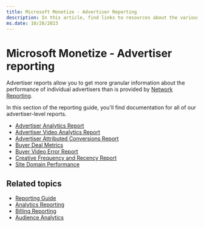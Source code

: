 ```yaml
---
title: Microsoft Monetize - Advertiser Reporting
description: In this article, find links to resources about the various advertiser reports available.
ms.date: 10/28/2023
---
```


# Microsoft Monetize - Advertiser reporting

Advertiser reports allow you to get more granular information about the performance of individual advertisers than is provided by [Network Reporting](network-reporting.md).

In this section of the reporting guide, you'll find documentation for all of our advertiser-level reports.

- [Advertiser Analytics Report](advertiser-analytics-report.md)
- [Advertiser Video Analytics Report](advertiser-video-analytics-report.md)
- [Advertiser Attributed Conversions Report](advertiser-attributed-conversions-report.md)
- [Buyer Deal Metrics](buyer-deal-metrics.md)
- [Buyer Video Error Report](buyer-video-error-report.md)
- [Creative Frequency and Recency Report](creative-frequency-and-recency-report.md)
- [Site Domain Performance](site-domain-performance.md)

## Related topics

- [Reporting Guide](reporting-guide.md)
- [Analytics Reporting](analytics-reporting.md)
- [Billing Reporting](billing-reporting.md)
- [Audience Analytics](audience-analytics.md)
